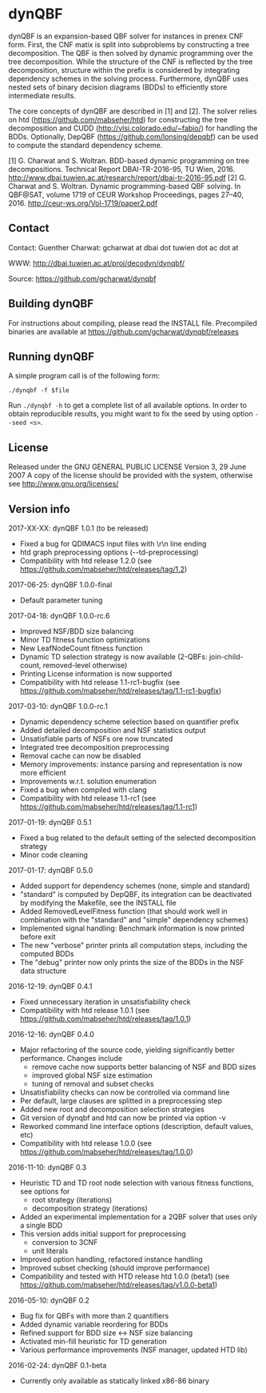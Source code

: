 dynQBF 
====================

dynQBF is an expansion-based QBF solver for instances in prenex CNF form.  First, 
the CNF matix is split into subproblems by constructing a tree decomposition. 
The QBF is then solved by dynamic programming over the tree decomposition. While 
the structure of the CNF is reflected by the tree decomposition, structure within 
the prefix is considered by integrating dependency schemes in the solving process.
Furthermore, dynQBF uses nested sets of binary decision diagrams  (BDDs) to 
efficiently store intermediate results.

The core concepts of dynQBF are described in [1] and [2]. The solver relies on 
htd (https://github.com/mabseher/htd) for constructing the tree decomposition 
and CUDD (http://vlsi.colorado.edu/~fabio/) for handling the BDDs. Optionally, 
DepQBF (https://github.com/lonsing/depqbf) can be used to compute the standard 
dependency scheme.

[1] G. Charwat and S. Woltran. BDD-based dynamic programming on tree decompositions. 
  Technical Report DBAI-TR-2016-95, TU Wien, 2016.
  http://www.dbai.tuwien.ac.at/research/report/dbai-tr-2016-95.pdf
[2] G. Charwat and S. Woltran. Dynamic programming-based QBF solving. In QBF@SAT, 
volume 1719 of CEUR Workshop Proceedings, pages 27–40, 2016.
  http://ceur-ws.org/Vol-1719/paper2.pdf


Contact 
-------

Contact:    Guenther Charwat: gcharwat at dbai dot tuwien dot ac dot at

WWW:        http://dbai.tuwien.ac.at/proj/decodyn/dynqbf/

Source:     https://github.com/gcharwat/dynqbf


Building dynQBF 
---------------

For instructions about compiling, please read the INSTALL file.
Precompiled binaries are available at https://github.com/gcharwat/dynqbf/releases

Running dynQBF
--------------

A simple program call is of the following form:

    ./dynqbf -f $file

Run `./dynqbf -h` to get a complete list of all available options.
In order to obtain reproducible results, you might want to fix the seed by using option `--seed <s>`. 


License
-------

Released under the GNU GENERAL PUBLIC LICENSE  Version 3, 29 June 2007
A copy of the license should be provided with the system, otherwise see
http://www.gnu.org/licenses/


Version info 
--------------

2017-XX-XX: dynQBF 1.0.1 (to be released)
- Fixed a bug for QDIMACS input files with \r\n line ending
- htd graph preprocessing options (--td-preprocessing)
- Compatibility with htd release 1.2.0
(see https://github.com/mabseher/htd/releases/tag/1.2)

2017-06-25: dynQBF 1.0.0-final
- Default parameter tuning

2017-04-18: dynQBF 1.0.0-rc.6
- Improved NSF/BDD size balancing
- Minor TD fitness function optimizations
- New LeafNodeCount fitness function
- Dynamic TD selection strategy is now available (2-QBFs: join-child-count, removed-level otherwise)
- Printing License information is now supported
- Compatibility with htd release 1.1-rc1-bugfix 
(see https://github.com/mabseher/htd/releases/tag/1.1-rc1-bugfix)

2017-03-10: dynQBF 1.0.0-rc.1
- Dynamic dependency scheme selection based on quantifier prefix
- Added detailed decomposition and NSF statistics output
- Unsatisfiable parts of NSFs ore now truncated
- Integrated tree decomposition preprocessing
- Removal cache can now be disabled
- Memory improvements: instance parsing and representation is now more efficient
- Improvements w.r.t. solution enumeration
- Fixed a bug when compiled with clang
- Compatibility with htd release 1.1-rc1
(see https://github.com/mabseher/htd/releases/tag/1.1-rc1)

2017-01-19: dynQBF 0.5.1
- Fixed a bug related to the default setting of the selected decomposition strategy
- Minor code cleaning

2017-01-17: dynQBF 0.5.0
- Added support for dependency schemes (none, simple and standard)
- "standard" is computed by DepQBF, its integration can be deactivated by modifying the Makefile, see the INSTALL file
- Added RemovedLevelFitness function (that should work well in combination with the "standard" and "simple" dependency schemes)
- Implemented signal handling: Benchmark information is now printed before exit
- The new "verbose" printer prints all computation steps, including the computed BDDs
- The "debug" printer now only prints the size of the BDDs in the NSF data structure

2016-12-19: dynQBF 0.4.1
- Fixed unnecessary iteration in unsatisfiability check
- Compatibility with htd release 1.0.1
(see https://github.com/mabseher/htd/releases/tag/1.0.1)

2016-12-16: dynQBF 0.4.0
- Major refactoring of the source code, yielding significantly better performance. Changes include
  * remove cache now supports better balancing of NSF and BDD sizes
  * improved global NSF size estimation
  * tuning of removal and subset checks
- Unsatisfiability checks can now be controlled via command line
- Per default, large clauses are splitted in a preprocessing step
- Added new root and decomposition selection strategies
- Git version of dynqbf and htd can now be printed via option -v
- Reworked command line interface options (description, default values, etc)
- Compatibility with htd release 1.0.0
(see https://github.com/mabseher/htd/releases/tag/1.0.0)

2016-11-10: dynQBF 0.3
- Heuristic TD and TD root node selection with various fitness functions, see options for
  * root strategy (iterations)
  * decomposition strategy (iterations)
- Added an experimental implementation for a 2QBF solver that
  uses only a single BDD
- This version adds initial support for preprocessing 
  * conversion to 3CNF
  * unit literals
- Improved option handling, refactored instance handling
- Improved subset checking (should improve performance)
- Compatibility and tested with HTD release htd 1.0.0 (beta1) 
  (see https://github.com/mabseher/htd/releases/tag/v1.0.0-beta1)

2016-05-10: dynQBF 0.2
 - Bug fix for QBFs with more than 2 quantifiers
 - Added dynamic variable reordering for BDDs
 - Refined support for BDD size <-> NSF size balancing
 - Activated min-fill heuristic for TD generation
 - Various performance improvements (NSF manager, updated HTD lib)

2016-02-24: dynQBF 0.1-beta
 - Currently only available as statically linked x86-86 binary

